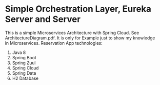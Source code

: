 # Simple Orchestration Layer, Eureka Server and Server
This is a simple Microservices Architecture with Spring Cloud. See ArchitectureDiagram.pdf. It is only for Example just to show my knowledge in Microservices.
Reservation App technologies:
1. Java 8
2. Spring Boot
3. Spring Zuul
4. Spring Cloud
5. Spring Data
6. H2 Database
